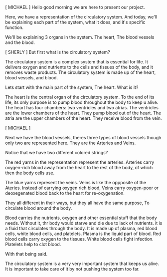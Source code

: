 [ MICHAEL ]
Hello good morning we are here to present our project.

Here, we have a representation of the circulatory system. And today, we'll be explaining each part of the system, what it does, and it's specific function.

We'll be explaining 3 organs in the system.
The heart, The blood vessels and the blood.

[ SHERLY ]
But first what is the circulatory system?

The circulatory system is a complex system that is essential for life. It delivers oxygen and nutrients to the cells and tissues of the body, and it removes waste products. The circulatory system is made up of the heart, blood vessels, and blood.

Lets start with the main part of the system, The heart. What is it?

The heart is the central organ of the circulatory system. To the end of its life, its only purpose is to pump blood throughout the body to keep u alive. The heart has four chambers: two ventricles and two atrias. The ventricles are the lower chambers of the heart. They pump blood out of the heart. The atria are the upper chambers of the heart. They receive blood from the vein.

[ MICHAEL ]

Next we have the blood vessels, theres three types of blood vessels though only two are represented here. They are the Arteries and Veins.

Notice that we have two different colored strings?

The red yarns in the representation represent the arteries. Arteries carry oxygen-rich blood away from the heart to the rest of the body, of which then the body cells use.

The blue yarns represent the veins. Veins is like the oppposite of the Ateries. Instead of carrying oxygen rich blood, Veins carry oxygen-poor or deoxegenated blood back to the heart for re-oxygenation.

They all different in their ways, but they all have the same purpose, To circulate blood around the body.

Blood carries the nutrients, oxygen and other essential stuff that the body needs. Without it, thr body would starve and die due to lack of nutrients. it is a fluid that circulates through the body. It is made up of plasma, red blood cells, white blood cells, and platelets. Plasma is the liquid part of blood. Red blood cells carry oxygen to the tissues. White blood cells fight infection. Platelets help to clot blood.

With that being said.

The circulatory system is a very very important system that keeps us alive. It is important to take care of it by not pushing the system too far.
